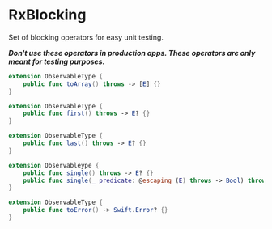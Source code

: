 RxBlocking 
============================================================

Set of blocking operators for easy unit testing.

***Don't use these operators in production apps. These operators are only meant for testing purposes.***


```swift
extension ObservableType {
    public func toArray() throws -> [E] {}
}

extension ObservableType {
    public func first() throws -> E? {}
}

extension ObservableType {
    public func last() throws -> E? {}
}

extension Observableype {
    public func single() throws -> E? {}
    public func single(_ predicate: @escaping (E) throws -> Bool) throws -> E? {}
}

extension ObservableType {
    public func toError() -> Swift.Error? {}
}
```


